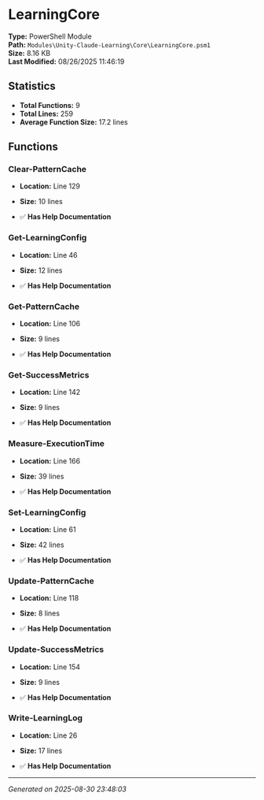 # LearningCore

**Type:** PowerShell Module  
**Path:** `Modules\Unity-Claude-Learning\Core\LearningCore.psm1`  
**Size:** 8.16 KB  
**Last Modified:** 08/26/2025 11:46:19  

## Statistics

- **Total Functions:** 9
- **Total Lines:** 259
- **Average Function Size:** 17.2 lines

## Functions


### Clear-PatternCache

- **Location:** Line 129
- **Size:** 10 lines

- ✅ **Has Help Documentation** 
### Get-LearningConfig

- **Location:** Line 46
- **Size:** 12 lines

- ✅ **Has Help Documentation** 
### Get-PatternCache

- **Location:** Line 106
- **Size:** 9 lines

- ✅ **Has Help Documentation** 
### Get-SuccessMetrics

- **Location:** Line 142
- **Size:** 9 lines

- ✅ **Has Help Documentation** 
### Measure-ExecutionTime

- **Location:** Line 166
- **Size:** 39 lines

- ✅ **Has Help Documentation** 
### Set-LearningConfig

- **Location:** Line 61
- **Size:** 42 lines

- ✅ **Has Help Documentation** 
### Update-PatternCache

- **Location:** Line 118
- **Size:** 8 lines

- ✅ **Has Help Documentation** 
### Update-SuccessMetrics

- **Location:** Line 154
- **Size:** 9 lines

- ✅ **Has Help Documentation** 
### Write-LearningLog

- **Location:** Line 26
- **Size:** 17 lines

- ✅ **Has Help Documentation**

---
*Generated on 2025-08-30 23:48:03*
